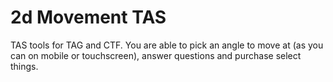 # 2d Movement TAS

TAS tools for TAG and CTF. You are able to pick an angle to move at (as you can on mobile or touchscreen), answer questions and purchase select things.